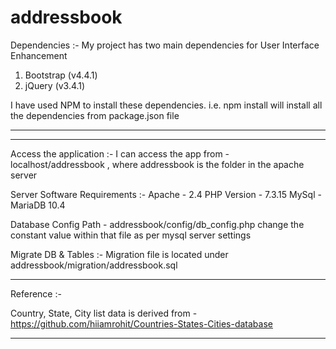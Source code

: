 # addressbook
Dependencies :-
My project has two main dependencies for User Interface Enhancement
1. Bootstrap (v4.4.1)
2. jQuery (v3.4.1)

I have used NPM to install these dependencies.
i.e. npm install will install all the dependencies from package.json file

---------------------------------------------------------------------------
---------------------------------------------------------------------------

Access the application :-
I can access the app from - localhost/addressbook , where addressbook is the folder in the apache server

Server Software Requirements :-
Apache - 2.4
PHP Version  - 7.3.15
MySql - MariaDB 10.4   

Database Config Path - addressbook/config/db_config.php
change the constant value within that file as per mysql server settings

Migrate DB & Tables :-
Migration file is located under addressbook/migration/addressbook.sql


-------------------------------------------------------------------------
Reference :-

Country, State, City list data is derived from - 
https://github.com/hiiamrohit/Countries-States-Cities-database

-------------------------------------------------------------------------